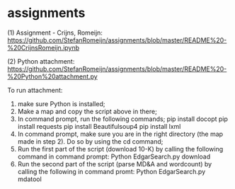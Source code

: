 # assignments

(1) Assignment - Crijns, Romeijn: https://github.com/StefanRomeijn/assignments/blob/master/README%20-%20CrijnsRomeijn.ipynb

(2) Python attachment: https://github.com/StefanRomeijn/assignments/blob/master/README%20-%20Python%20attachment.py

To run attachment: 
1) make sure Python is installed;
2) Make a map and copy the script above in there;
3) In command prompt, run the following commands;
  pip install docopt
  pip install requests
  pip install Beautifulsoup4
  pip install lxml
3) In command prompt, make sure you are in the right directory (the map made in step 2). Do so by using the cd command;
4) Run the first part of the script (download 10-K) by calling the following command in command prompt:
  Python EdgarSearch.py download
5) Run the second part of the script (parse MD&A and wordcount) by calling the following in command promt:
  Python EdgarSearch.py mdatool
